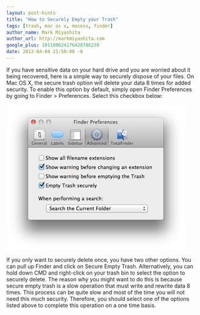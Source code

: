 ```yaml
---
layout: post-hints
title: "How to Securely Empty your Trash"
tags: [trash, mac os x, macosx, finder]
author_name: Mark Miyashita
author_url: http://markmiyashita.com
google_plus: 101180624276428786239
date: 2012-04-04 21:50:00 -8
---
```


If you have sensitive data on your hard drive and you are worried about it being recovered, here is a simple way to securely dispose of your files. On Mac OS X, the secure trash option will delete your data 8 times for added security. To enable this option by default, simply open Finder Preferences by going to Finder > Preferences. Select this checkbox below:

<img class="clear blog-image-border" src="/images/trash_secure.png" title="Trash">

If you only want to securely delete once, you have two other options. You can pull up Finder and click on Secure Empty Trash. Alternatively, you can hold down CMD and right-click on your trash bin to select the option to securely delete. The reason why you might want to do this is because secure empty trash is a slow operation that must write and rewrite data 8 times. This process can be quite slow and most of the time you will not need this much security. Therefore, you should select one of the options listed above to complete this operation on a one time basis.
